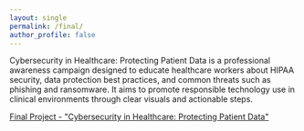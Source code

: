 ```yaml
---
layout: single
permalink: /final/
author_profile: false
---
```

Cybersecurity in Healthcare: Protecting Patient Data is a professional awareness campaign designed to educate healthcare workers about HIPAA security, data protection best practices, and common threats such as phishing and ransomware. It aims to promote responsible technology use in clinical environments through clear visuals and actionable steps.

<a href="https://tinybumblee.github.io/AmberR.github.io/files/Cybersecurity_in_Healthcare_Poster_Final.pdf">Final Project - "Cybersecurity in Healthcare: Protecting Patient Data"</a>
